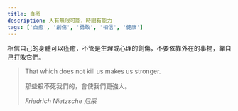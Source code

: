 ```yaml
---
title: 自癒
description: 人有無限可能，時間有能力
tags: ['自癒', '創傷', '勇敢', '相信', '健康']
---
```

相信自己的身體可以痊癒，不管是生理或心理的創傷，不要依靠外在的事物，靠自己打敗它們。

<blockquote>
<p>That which does not kill us makes us stronger.</p>
<p>那些殺不死我們的，會使我們更強大。</p>
<cite>Friedrich Nietzsche 尼采</cite>
</blockquote>
